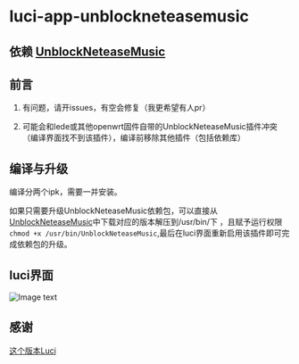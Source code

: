 # luci-app-unblockneteasemusic

## 依赖 [UnblockNeteaseMusic](https://github.com/cnsilvan/UnblockNeteaseMusic)

## 前言

1. 有问题，请开issues，有空会修复（我更希望有人pr）

2. 可能会和lede或其他openwrt固件自带的UnblockNeteaseMusic插件冲突（编译界面找不到该插件），编译前移除其他插件（包括依赖库）

## 编译与升级

编译分两个ipk，需要一并安装。

如果只需要升级UnblockNeteaseMusic依赖包，可以直接从[UnblockNeteaseMusic](https://github.com/cnsilvan/UnblockNeteaseMusic/releases)中下载对应的版本解压到/usr/bin/下 ，且赋予运行权限
`chmod +x /usr/bin/UnblockNeteaseMusic`,最后在luci界面重新启用该插件即可完成依赖包的升级。

## luci界面

![Image text](https://raw.githubusercontent.com/cnsilvan/luci-app-unblockneteasemusic/master/pic/1.png)

## 感谢

  [这个版本Luci](https://github.com/project-openwrt/luci-app-unblockneteasemusic)
